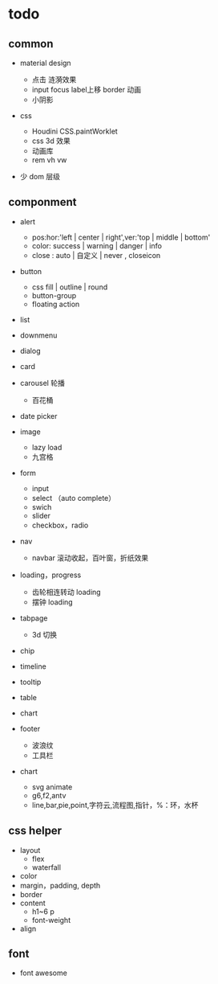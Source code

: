 # todo

## common

- material design
    - 点击 涟漪效果
    - input focus label上移 border 动画
    - 小阴影

- css 
    - Houdini CSS.paintWorklet
    - css 3d 效果
    - 动画库
    - rem vh vw

- 少 dom 层级


## componment

- alert 
    - pos:hor:'left | center | right',ver:'top | middle | bottom'
    - color: success | warning | danger | info
    - close : auto | 自定义 | never , closeicon
- button
    - css fill | outline | round 
    - button-group
    - floating action
- list
- downmenu
- dialog
- card
- carousel 轮播
    - 百花桶
- date picker
- image
    - lazy load
    - 九宫格
- form
    - input
    - select （auto complete）
    - swich
    - slider
    - checkbox，radio
- nav
    - navbar 
        滚动收起，百叶窗，折纸效果
- loading，progress
    - 齿轮相连转动 loading
    - 摆钟 loading
- tabpage
    - 3d 切换
- chip
- timeline
- tooltip
- table
- chart
- footer
    - 波浪纹
    - 工具栏

- chart
    - svg animate
    - g6,f2,antv
    - line,bar,pie,point,字符云,流程图,指针，%：环，水杯



## css helper

- layout 
    - flex
    - waterfall
- color
- margin，padding,  depth
- border
- content 
    - h1~6 p
    - font-weight
- align


## font

- font awesome